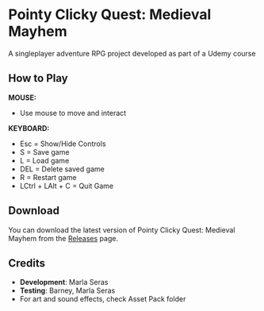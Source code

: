 # Pointy Clicky Quest: Medieval Mayhem

A singleplayer adventure RPG project developed as part of a Udemy course

## How to Play

**MOUSE:**
- Use mouse to move and interact

**KEYBOARD:**
- Esc = Show/Hide Controls
- S = Save game
- L = Load game
- DEL = Delete saved game
- R = Restart game
- LCtrl + LAlt + C = Quit Game

## Download
You can download the latest version of Pointy Clicky Quest: Medieval Mayhem from the [Releases](https://github.com/BroccoLee07/Pointy-Clicky-Quest/releases) page.

## Credits
- **Development**: Marla Seras
- **Testing**: Barney, Marla Seras
- For art and sound effects, check Asset Pack folder
